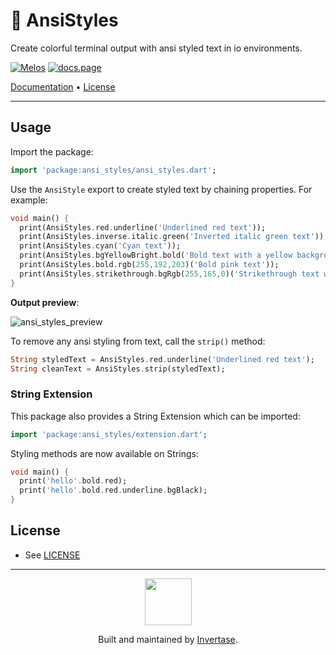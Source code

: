 <p align="center">
  <h1>🌈 AnsiStyles</h1>
  <span>Create colorful terminal output with ansi styled text in io environments.</span>
</p>

<a href="https://github.com/invertase/melos"><img src="https://img.shields.io/badge/maintained%20with-melos-f700ff.svg?style=flat-square" alt="Melos" /></a>
<a href="https://docs.page"><img src="https://img.shields.io/badge/powered%20by-docs.page-34C4AC.svg?style=flat-square" alt="docs.page" /></a>

<a href="https://dart-cli-utilities.invertase.dev">Documentation</a> &bull;
<a href="https://github.com/invertase/dart-cli-utilities/blob/main/LICENSE">License</a>

---

## Usage

Import the package:

```dart
import 'package:ansi_styles/ansi_styles.dart';
```

Use the `AnsiStyle` export to create styled text by chaining properties. For example:

```dart
void main() {
  print(AnsiStyles.red.underline('Underlined red text'));
  print(AnsiStyles.inverse.italic.green('Inverted italic green text'));
  print(AnsiStyles.cyan('Cyan text'));
  print(AnsiStyles.bgYellowBright.bold('Bold text with a yellow background'));
  print(AnsiStyles.bold.rgb(255,192,203)('Bold pink text'));
  print(AnsiStyles.strikethrough.bgRgb(255,165,0)('Strikethrough text with an orange background'));
}
```

**Output preview**:

![ansi_styles_preview](https://static.invertase.io/assets/ansi_styles_example.png)

To remove any ansi styling from text, call the `strip()` method:

```dart
String styledText = AnsiStyles.red.underline('Underlined red text');
String cleanText = AnsiStyles.strip(styledText);
```

### String Extension

This package also provides a String Extension which can be imported:

```dart
import 'package:ansi_styles/extension.dart';
```

Styling methods are now available on Strings:

```dart
void main() {
  print('hello'.bold.red);
  print('hello'.bold.red.underline.bgBlack);
}
```

## License

- See [LICENSE](/LICENSE)

---

<p align="center">
  <a href="https://invertase.io/?utm_source=readme&utm_medium=footer&utm_campaign=dart-cli-utilities">
    <img width="75px" src="https://static.invertase.io/assets/invertase/invertase-rounded-avatar.png">
  </a>
  <p align="center">
    Built and maintained by <a href="https://invertase.io/?utm_source=readme&utm_medium=footer&utm_campaign=dart-cli-utilities">Invertase</a>.
  </p>
</p>
